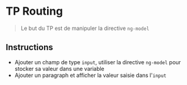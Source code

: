 # TP Routing
> Le but du TP est de manipuler la directive `ng-model`

## Instructions

- Ajouter un champ de type `input`, utiliser la directive `ng-model` pour stocker sa valeur dans une variable
- Ajouter un paragraph et afficher la valeur saisie dans l'`input`